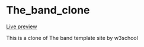 # The_band_clone
[Live preview](https://the-band-template.netlify.app/ "The band")

This is a clone of The band template site by w3school
